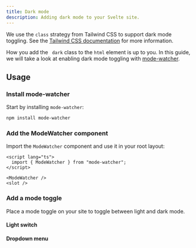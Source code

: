 ```yaml
---
title: Dark mode
description: Adding dark mode to your Svelte site.
---
```


<script>
  import { Steps, ComponentPreview } from "$lib/components/docs";
</script>

We use the `class` strategy from Tailwind CSS to support dark mode toggling. See the [Tailwind CSS documentation](https://tailwindcss.com/docs/dark-mode#toggling-dark-mode-manually) for more information.

How you add the ` dark` class to the `html` element is up to you. In this guide, we will take a look at enabling dark mode toggling with [mode-watcher](https://github.com/svecosystem/mode-watcher).

## Usage

<Steps>

### Install mode-watcher

Start by installing `mode-watcher`:

```bash
npm install mode-watcher
```

### Add the ModeWatcher component

Import the `ModeWatcher` component and use it in your root layout:

```svelte title="src/routes/+layout.svelte"
<script lang="ts">
  import { ModeWatcher } from "mode-watcher";
</script>

<ModeWatcher />
<slot />
```

### Add a mode toggle

Place a mode toggle on your site to toggle between light and dark mode.

#### Light switch

<ComponentPreview name="dark-mode-light-switch">

<div />

</ComponentPreview>

#### Dropdown menu

<ComponentPreview name="dark-mode-dropdown-menu">

<div />

</ComponentPreview>

</Steps>